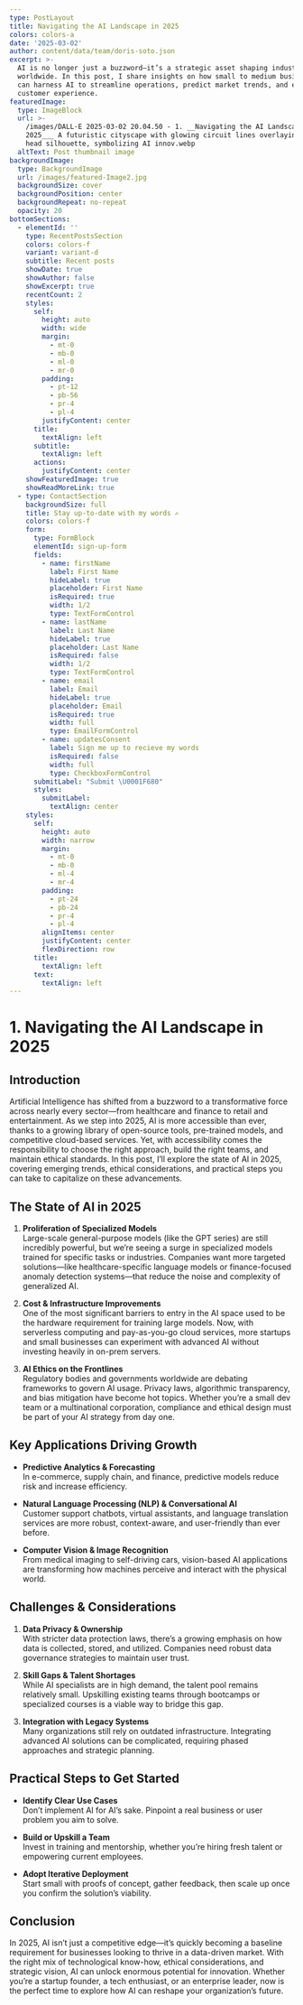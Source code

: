 ```yaml
---
type: PostLayout
title: Navigating the AI Landscape in 2025
colors: colors-a
date: '2025-03-02'
author: content/data/team/doris-soto.json
excerpt: >-
  AI is no longer just a buzzword—it’s a strategic asset shaping industries
  worldwide. In this post, I share insights on how small to medium businesses
  can harness AI to streamline operations, predict market trends, and enhance
  customer experience.
featuredImage:
  type: ImageBlock
  url: >-
    /images/DALL·E 2025-03-02 20.04.50 - 1. __Navigating the AI Landscape in
    2025___ A futuristic cityscape with glowing circuit lines overlaying a human
    head silhouette, symbolizing AI innov.webp
  altText: Post thumbnail image
backgroundImage:
  type: BackgroundImage
  url: /images/featured-Image2.jpg
  backgroundSize: cover
  backgroundPosition: center
  backgroundRepeat: no-repeat
  opacity: 20
bottomSections:
  - elementId: ''
    type: RecentPostsSection
    colors: colors-f
    variant: variant-d
    subtitle: Recent posts
    showDate: true
    showAuthor: false
    showExcerpt: true
    recentCount: 2
    styles:
      self:
        height: auto
        width: wide
        margin:
          - mt-0
          - mb-0
          - ml-0
          - mr-0
        padding:
          - pt-12
          - pb-56
          - pr-4
          - pl-4
        justifyContent: center
      title:
        textAlign: left
      subtitle:
        textAlign: left
      actions:
        justifyContent: center
    showFeaturedImage: true
    showReadMoreLink: true
  - type: ContactSection
    backgroundSize: full
    title: Stay up-to-date with my words ✍️
    colors: colors-f
    form:
      type: FormBlock
      elementId: sign-up-form
      fields:
        - name: firstName
          label: First Name
          hideLabel: true
          placeholder: First Name
          isRequired: true
          width: 1/2
          type: TextFormControl
        - name: lastName
          label: Last Name
          hideLabel: true
          placeholder: Last Name
          isRequired: false
          width: 1/2
          type: TextFormControl
        - name: email
          label: Email
          hideLabel: true
          placeholder: Email
          isRequired: true
          width: full
          type: EmailFormControl
        - name: updatesConsent
          label: Sign me up to recieve my words
          isRequired: false
          width: full
          type: CheckboxFormControl
      submitLabel: "Submit \U0001F680"
      styles:
        submitLabel:
          textAlign: center
    styles:
      self:
        height: auto
        width: narrow
        margin:
          - mt-0
          - mb-0
          - ml-4
          - mr-4
        padding:
          - pt-24
          - pb-24
          - pr-4
          - pl-4
        alignItems: center
        justifyContent: center
        flexDirection: row
      title:
        textAlign: left
      text:
        textAlign: left
---
```

# 1. Navigating the AI Landscape in 2025

## Introduction
Artificial Intelligence has shifted from a buzzword to a transformative force across nearly every sector—from healthcare and finance to retail and entertainment. As we step into 2025, AI is more accessible than ever, thanks to a growing library of open-source tools, pre-trained models, and competitive cloud-based services. Yet, with accessibility comes the responsibility to choose the right approach, build the right teams, and maintain ethical standards. In this post, I’ll explore the state of AI in 2025, covering emerging trends, ethical considerations, and practical steps you can take to capitalize on these advancements.

## The State of AI in 2025

1. **Proliferation of Specialized Models**  
   Large-scale general-purpose models (like the GPT series) are still incredibly powerful, but we’re seeing a surge in specialized models trained for specific tasks or industries. Companies want more targeted solutions—like healthcare-specific language models or finance-focused anomaly detection systems—that reduce the noise and complexity of generalized AI.

2. **Cost & Infrastructure Improvements**  
   One of the most significant barriers to entry in the AI space used to be the hardware requirement for training large models. Now, with serverless computing and pay-as-you-go cloud services, more startups and small businesses can experiment with advanced AI without investing heavily in on-prem servers.

3. **AI Ethics on the Frontlines**  
   Regulatory bodies and governments worldwide are debating frameworks to govern AI usage. Privacy laws, algorithmic transparency, and bias mitigation have become hot topics. Whether you’re a small dev team or a multinational corporation, compliance and ethical design must be part of your AI strategy from day one.

## Key Applications Driving Growth

- **Predictive Analytics & Forecasting**  
  In e-commerce, supply chain, and finance, predictive models reduce risk and increase efficiency.

- **Natural Language Processing (NLP) & Conversational AI**  
  Customer support chatbots, virtual assistants, and language translation services are more robust, context-aware, and user-friendly than ever before.

- **Computer Vision & Image Recognition**  
  From medical imaging to self-driving cars, vision-based AI applications are transforming how machines perceive and interact with the physical world.

## Challenges & Considerations

1. **Data Privacy & Ownership**  
   With stricter data protection laws, there’s a growing emphasis on how data is collected, stored, and utilized. Companies need robust data governance strategies to maintain user trust.

2. **Skill Gaps & Talent Shortages**  
   While AI specialists are in high demand, the talent pool remains relatively small. Upskilling existing teams through bootcamps or specialized courses is a viable way to bridge this gap.

3. **Integration with Legacy Systems**  
   Many organizations still rely on outdated infrastructure. Integrating advanced AI solutions can be complicated, requiring phased approaches and strategic planning.

## Practical Steps to Get Started

- **Identify Clear Use Cases**  
  Don’t implement AI for AI’s sake. Pinpoint a real business or user problem you aim to solve.

- **Build or Upskill a Team**  
  Invest in training and mentorship, whether you’re hiring fresh talent or empowering current employees.

- **Adopt Iterative Deployment**  
  Start small with proofs of concept, gather feedback, then scale up once you confirm the solution’s viability.

## Conclusion
In 2025, AI isn’t just a competitive edge—it’s quickly becoming a baseline requirement for businesses looking to thrive in a data-driven market. With the right mix of technological know-how, ethical considerations, and strategic vision, AI can unlock enormous potential for innovation. Whether you’re a startup founder, a tech enthusiast, or an enterprise leader, now is the perfect time to explore how AI can reshape your organization’s future.

